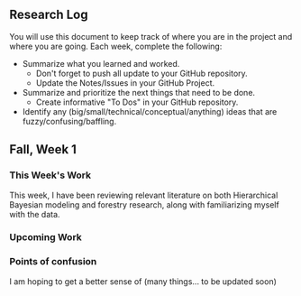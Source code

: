 ## Research Log


You will use this document to keep track of where you are in the project and where you are going. Each week, complete the following:

- Summarize what you learned and worked.
    + Don't forget to push all update to your GitHub repository.
    + Update the Notes/Issues in your GitHub Project.
- Summarize and prioritize the next things that need to be done.
    + Create informative "To Dos" in your GitHub repository.
- Identify any (big/small/technical/conceptual/anything) ideas that are fuzzy/confusing/baffling.


Fall, Week 1
----------------

### This Week's Work

This week, I have been reviewing relevant literature on both Hierarchical Bayesian modeling and forestry research, along with familiarizing myself with the data. 

### Upcoming Work

### Points of confusion

I am hoping to get a better sense of (many things... to be updated soon)